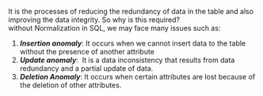 It is the processes of reducing the redundancy of data in the table and also improving the data integrity. So why is this required? without Normalization in SQL, we may face many issues such as:

1.  _**Insertion anomaly**_: It occurs when we cannot insert data to the table without the presence of another attribute
2.  _**Update anomaly**_:  It is a data inconsistency that results from data redundancy and a partial update of data.
3.  _**Deletion Anomaly**_: It occurs when certain attributes are lost because of the deletion of other attributes.

